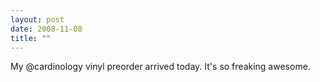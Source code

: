 ```yaml
---
layout: post
date: 2008-11-08
title: ""
---
```

My @cardinology vinyl preorder arrived today. It's so freaking awesome.